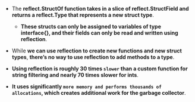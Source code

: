 
- The **reflect.StructOf function takes in a slice of reflect.StructField and returns a reflect.Type that represents a new struct type**. 
  
  - **These structs can only be assigned to variables of type interface{}, and their fields can only be read and written using reflection**.

- While **we can use reflection to create new functions and new struct types**, **there’s no way to use reflection to add methods to a type**.

- **Using reflection is roughly 30 times ```slower``` than a custom function for string filtering and nearly 70 times slower for ints**. 
  
- **It uses significantly ```more memory and performs thousands of allocations```, which creates additional work for the garbage collector**.